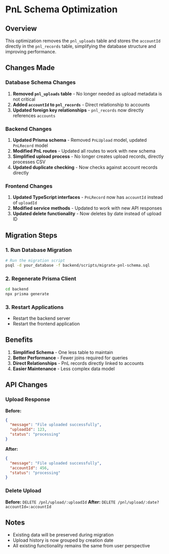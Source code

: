 # PnL Schema Optimization

## Overview
This optimization removes the `pnl_uploads` table and stores the `accountId` directly in the `pnl_records` table, simplifying the database structure and improving performance.

## Changes Made

### Database Schema Changes
1. **Removed `pnl_uploads` table** - No longer needed as upload metadata is not critical
2. **Added `accountId` to `pnl_records`** - Direct relationship to accounts
3. **Updated foreign key relationships** - `pnl_records` now directly references `accounts`

### Backend Changes
1. **Updated Prisma schema** - Removed `PnLUpload` model, updated `PnLRecord` model
2. **Modified PnL routes** - Updated all routes to work with new schema
3. **Simplified upload process** - No longer creates upload records, directly processes CSV
4. **Updated duplicate checking** - Now checks against account records directly

### Frontend Changes
1. **Updated TypeScript interfaces** - `PnLRecord` now has `accountId` instead of `uploadId`
2. **Modified service methods** - Updated to work with new API responses
3. **Updated delete functionality** - Now deletes by date instead of upload ID

## Migration Steps

### 1. Run Database Migration
```bash
# Run the migration script
psql -d your_database -f backend/scripts/migrate-pnl-schema.sql
```

### 2. Regenerate Prisma Client
```bash
cd backend
npx prisma generate
```

### 3. Restart Applications
- Restart the backend server
- Restart the frontend application

## Benefits

1. **Simplified Schema** - One less table to maintain
2. **Better Performance** - Fewer joins required for queries
3. **Direct Relationships** - PnL records directly linked to accounts
4. **Easier Maintenance** - Less complex data model

## API Changes

### Upload Response
**Before:**
```json
{
  "message": "File uploaded successfully",
  "uploadId": 123,
  "status": "processing"
}
```

**After:**
```json
{
  "message": "File uploaded successfully", 
  "accountId": 456,
  "status": "processing"
}
```

### Delete Upload
**Before:** `DELETE /pnl/upload/:uploadId`
**After:** `DELETE /pnl/upload/:date?accountId=:accountId`

## Notes
- Existing data will be preserved during migration
- Upload history is now grouped by creation date
- All existing functionality remains the same from user perspective
